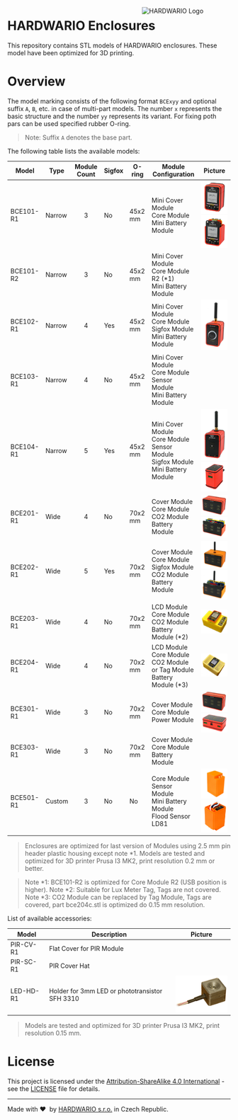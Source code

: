 <a href="https://www.hardwario.com/"><img src="https://www.hardwario.com/ci/assets/hw-logo.svg" width="200" alt="HARDWARIO Logo" align="right"></a>


# HARDWARIO Enclosures

This repository contains STL models of HARDWARIO enclosures. These model have been optimized for 3D printing.

# Overview

The model marking consists of the following format `BCExyy` and optional suffix `A`, `B`, etc. in case of multi-part models. The number `x` represents the basic structure and the number `yy` represents its variant. For fixing poth pars can be used specified rubber O-ring.

> Note: Suffix `A` denotes the base part.

The following table lists the available models:

| Model     | Type     | Module Count | Sigfox | O-ring  | Module Configuration                                                                      | Picture                               |
|-----------|----------|:------------:|--------|---------|-------------------------------------------------------------------------------------------|------------------------------------------|
| BCE101-R1 | Narrow   | 3            | No     | 45x2 mm | Mini Cover Module<br>Core Module<br>Mini Battery Module                                   |![](doc/bce101-1.png)![](doc/bce101-2.png)|
| BCE101-R2 | Narrow   | 3            | No     | 45x2 mm | Mini Cover Module<br>Core Module R2 (*1)<br>Mini Battery Module                             |                                     |
| BCE102-R1 | Narrow   | 4            | Yes    | 45x2 mm | Mini Cover Module<br>Core Module<br>Sigfox Module<br>Mini Battery Module                  |![](doc/bce102-1.png)                  |
| BCE103-R1 | Narrow   | 4            | No     | 45x2 mm | Mini Cover Module<br>Core Module<br>Sensor Module<br>Mini Battery Module                  |                                       |
| BCE104-R1 | Narrow   | 5            | Yes    | 45x2 mm | Mini Cover Module<br>Core Module<br>Sensor Module<br>Sigfox Module<br>Mini Battery Module |![](doc/bce104-1.png)![](doc/bce104-2.png)|
| BCE201-R1 | Wide     | 4            | No     | 70x2 mm | Cover Module<br>Core Module<br>CO2 Module<br>Battery Module                               |![](doc/bce201-1.png)![](doc/bce201-2.png)|
| BCE202-R1 | Wide     | 5            | Yes    | 70x2 mm | Cover Module<br>Core Module<br>Sigfox Module<br>CO2 Module<br>Battery Module              |![](doc/bce202-1.png)![](doc/bce202-2.png)|
| BCE203-R1 | Wide     | 4            | No     | 70x2 mm | LCD Module<br>Core Module<br>CO2 Module<br>Battery Module (*2)                            |![](doc/bce203-1.png)                  |
| BCE204-R1 | Wide     | 4            | No     | 70x2 mm | LCD Module<br>Core Module<br>CO2 Module or Tag Module<br>Battery Module (*3)              |![](doc/bce204-1.png)                  |
| BCE301-R1 | Wide     | 3            | No     | 70x2 mm | Cover Module<br>Core Module<br>Power Module                                               |![](doc/bce301-1.png)![](doc/bce301-2.png)|
| BCE303-R1 | Wide     | 3            | No     | 70x2 mm | Cover Module<br>Core Module<br>Battery Module                                             |                                       |
| BCE501-R1 | Custom   | 3            | No     | No      | Core Module<br>Sensor Module<br>Mini Battery Module<br>Flood Sensor LD81                  |![](doc/bce501-1.png)![](doc/bce501-2.png)|


> Enclosures are optimized for last version of Modules using 2.5 mm pin header plastic housing except note *1.
> Models are tested and optimized for 3D printer Prusa I3 MK2, print resolution 0.2 mm or better.

> Note *1: BCE101-R2 is optimized for Core Module R2 (USB position is higher).
> Note *2: Suitable for Lux Meter Tag, Tags are not covered.
> Note *3: CO2 Module can be replaced by Tag Module, Tags are covered, part bce204c.stl is optimized do 0.15 mm resolution.

List of available accessories:

| Model  | Description                                      | Picture                                  |
|--------|--------------------------------------------------|------------------------------------------|
| PIR-CV-R1 | Flat Cover for PIR Module<br>                    |                                          |
| PIR-SC-R1 | PIR Cover Hat<br>                                |                                          |
| LED-HD-R1 | Holder for 3mm LED or phototransistor SFH 3310   |![](doc/led-hd.png)                       |

> Models are tested and optimized for 3D printer Prusa I3 MK2, print resolution 0.15 mm.

# License

This project is licensed under the [Attribution-ShareAlike 4.0 International](https://creativecommons.org/licenses/by-sa/4.0/) - see the [LICENSE](LICENSE) file for details.

---

Made with &#x2764;&nbsp; by [HARDWARIO s.r.o.](https://www.hardwario.com) in Czech Republic.
